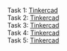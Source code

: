 Task 1: [Tinkercad](https://www.tinkercad.com/things/2C5pS4YTsKk-embedded-lab2task1?sharecode=Xx5r4uer7SAKhMAOKwP55KRadK52kUMt_0DHjk-PI1E) <br/>
Task 2: [Tinkercad](https://www.tinkercad.com/things/7Ikhk584dFb-312-module-2-task-2?sharecode=Z94v2H1Y53Z_p-_Qe27b5vaIhRO79YjZXH2QU8sz-JQ) <br/>
Task 3: [Tinkercad](https://www.tinkercad.com/things/0IYHNne8qTI-embedded-systems-lab2-q3?sharecode=GcP8ECDawjh69nTvoPofM7wapX2ryM6olMnNOkoCebs) <br/>
Task 4: [Tinkercad](https://www.tinkercad.com/things/4OjQLxjpx73-embedded-systems-lab2-q4?sharecode=undefined) <br/>
Task 5: [Tinkercad](https://www.tinkercad.com/things/bkEhZriPePV-312-module-2-task-5) <br/>
